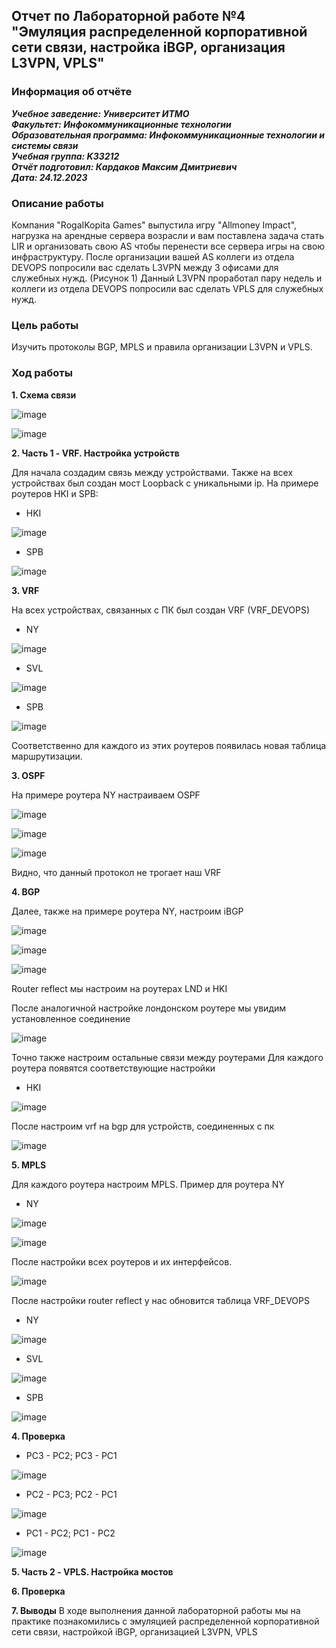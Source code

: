 ## Отчет по Лабораторной работе №4 <br> "Эмуляция распределенной корпоративной сети связи, настройка iBGP, организация L3VPN, VPLS"
### Информация об отчёте

***Учебное заведение: Университет ИТМО***  
***Факультет: Инфокоммуникационные технологии***  
***Образовательная программа: Инфокоммуникационные технологии и системы связи***  
***Учебная группа: K33212***  
***Отчёт подготовил: Кардаков Максим Дмитриевич***  
***Дата: 24.12.2023***  

### Описание работы  

Компания "RogaIKopita Games" выпустила игру "Allmoney Impact", нагрузка на арендные сервера возрасли и вам поставлена задача стать LIR и организовать свою AS чтобы перенести все сервера игры на свою инфраструктуру. После организации вашей AS коллеги из отдела DEVOPS попросили вас сделать L3VPN между 3 офисами для служебных нужд. (Рисунок 1) Данный L3VPN проработал пару недель и коллеги из отдела DEVOPS попросили вас сделать VPLS для служебных нужд.

### Цель работы  

Изучить протоколы BGP, MPLS и правила организации L3VPN и VPLS.

### Ход работы  

**1. Схема связи** </br>

![image](https://github.com/shuNya19/2023_2024-introduction_in_routing-k33212-kardakov-m-d/assets/66511121/9093fbf1-b0b9-4ba3-9581-2d9eefac0e25)

![image](https://github.com/shuNya19/2023_2024-introduction_in_routing-k33212-kardakov-m-d/assets/66511121/57b7e9f6-debd-483c-adff-285212299693)

**2. Часть 1 - VRF. Настройка устройств**

Для начала создадим связь между устройствами. Также на всех устройствах был создан мост Loopback с уникальными ip. На примере роутеров HKI и SPB:

* HKI

![image](https://github.com/shuNya19/2023_2024-introduction_in_routing-k33212-kardakov-m-d/assets/66511121/3b7c5400-ce17-4aa0-8cc0-cfb94b8b90f6)

* SPB

![image](https://github.com/shuNya19/2023_2024-introduction_in_routing-k33212-kardakov-m-d/assets/66511121/e70aefed-490a-4961-a528-a7f16820ba77)



**3. VRF** </br>

На всех устройствах, связанных с ПК был создан VRF (VRF_DEVOPS)

* NY

![image](https://github.com/shuNya19/2023_2024-introduction_in_routing-k33212-kardakov-m-d/assets/66511121/3687929b-80d8-47d4-b823-17d30fc1a623)

* SVL

![image](https://github.com/shuNya19/2023_2024-introduction_in_routing-k33212-kardakov-m-d/assets/66511121/eba2bfe5-634e-4a32-b072-e3bb0518e018)

* SPB

![image](https://github.com/shuNya19/2023_2024-introduction_in_routing-k33212-kardakov-m-d/assets/66511121/26e307a4-be8c-49be-a33f-ba1005de6a06)


Соответственно для каждого из этих роутеров появилась новая таблица маршрутизации.

**3. OSPF** </br>

На примере роутера NY настраиваем OSPF

![image](https://github.com/shuNya19/2023_2024-introduction_in_routing-k33212-kardakov-m-d/assets/66511121/e6013ae1-f443-4258-a6c3-c4d8b356cd47)


![image](https://github.com/shuNya19/2023_2024-introduction_in_routing-k33212-kardakov-m-d/assets/66511121/aa8f7b5e-41dd-4964-bfc1-adb17814834d)


![image](https://github.com/shuNya19/2023_2024-introduction_in_routing-k33212-kardakov-m-d/assets/66511121/f451d52e-2377-4d9c-b4f5-1dfeba60913d)

Видно, что данный протокол не трогает наш VRF

**4. BGP** </br>

Далее, также на примере роутера NY, настроим iBGP

![image](https://github.com/shuNya19/2023_2024-introduction_in_routing-k33212-kardakov-m-d/assets/66511121/7fb291d6-066e-4562-89e2-1532efbf936b)

![image](https://github.com/shuNya19/2023_2024-introduction_in_routing-k33212-kardakov-m-d/assets/66511121/2b567f4c-28e0-4cc0-be24-aec2721bb716)

![image](https://github.com/shuNya19/2023_2024-introduction_in_routing-k33212-kardakov-m-d/assets/66511121/ca1bd0ac-844e-46a9-81fc-851d862cd7e3)

Router reflect мы настроим на роутерах LND и HKI 

После аналогичной настройке лондонском роутере мы увидим установленное соединение

![image](https://github.com/shuNya19/2023_2024-introduction_in_routing-k33212-kardakov-m-d/assets/66511121/2a92795c-52af-458e-be49-9bd088375162)

Точно также настроим остальные связи между роутерами
Для каждого роутера появятся соответствующие настройки

* HKI

![image](https://github.com/shuNya19/2023_2024-introduction_in_routing-k33212-kardakov-m-d/assets/66511121/16eca438-4e5f-465f-8476-ac964141daa1)

После настроим vrf на bgp для устройств, соединенных с пк

![image](https://github.com/shuNya19/2023_2024-introduction_in_routing-k33212-kardakov-m-d/assets/66511121/a67be009-ac7c-4e99-99f3-93757df4cf5a)


**5. MPLS** </br>

Для каждого роутера настроим MPLS. Пример для роутера NY

* NY

![image](https://github.com/shuNya19/2023_2024-introduction_in_routing-k33212-kardakov-m-d/assets/66511121/723a3a0a-a20f-4e9f-a1cf-ed2e26db8b2a)


![image](https://github.com/shuNya19/2023_2024-introduction_in_routing-k33212-kardakov-m-d/assets/66511121/e0d59389-129a-4f02-b5d9-3f791816030f)


После настройки всех роутеров и их интерфейсов.

![image](https://github.com/shuNya19/2023_2024-introduction_in_routing-k33212-kardakov-m-d/assets/66511121/da18da65-2582-4a60-80de-7b6d53b75ce9)



После настройки router reflect у нас обновится таблица VRF_DEVOPS

* NY

![image](https://github.com/shuNya19/2023_2024-introduction_in_routing-k33212-kardakov-m-d/assets/66511121/a5ffb79a-aa10-4895-b112-c753b7e6c15b)

* SVL

![image](https://github.com/shuNya19/2023_2024-introduction_in_routing-k33212-kardakov-m-d/assets/66511121/81e8f2f0-9c6c-4d15-aaf0-19da3d2bda9a)


* SPB

![image](https://github.com/shuNya19/2023_2024-introduction_in_routing-k33212-kardakov-m-d/assets/66511121/f9acc769-fc50-4d77-86a9-37897b5f96f9)

**4. Проверка** </br>

* PC3 - PC2; PC3 - PC1

![image](https://github.com/shuNya19/2023_2024-introduction_in_routing-k33212-kardakov-m-d/assets/66511121/a3329f48-08ec-4b77-8e62-4c216ab0506b)


* PC2 - PC3; PC2 - PC1

![image](https://github.com/shuNya19/2023_2024-introduction_in_routing-k33212-kardakov-m-d/assets/66511121/fe045f4b-3c81-46cb-a07f-264662f4b988)


* PC1 - PC2; PC1 - PC2

![image](https://github.com/shuNya19/2023_2024-introduction_in_routing-k33212-kardakov-m-d/assets/66511121/48404acb-62ba-41a6-b2dd-5a2781b7b89f)


**5. Часть 2 - VPLS. Настройка мостов**</br>

**6. Проверка** </br>

**7. Выводы**
В ходе выполнения данной лабораторной работы мы на практике познакомились c эмуляцией распределенной корпоративной сети связи, настройкой iBGP, организацией L3VPN, VPLS
